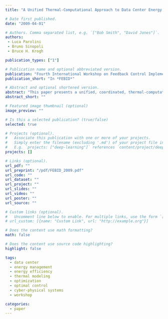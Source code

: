 ```yaml
---
title: "A Unified Thermal-Computational Approach to Data Center Energy Management"

# Date first published.
date: "2009-04-01"

# Authors. Comma separated list, e.g. `["Bob Smith", "David Jones"]`.
authors:
 - Luca Parolini
 - Bruno Sinopoli
 - Bruce H. Krogh

publication_types: ["1"]

# Publication name and optional abbreviated version.
publication: "Fourth International Workshop on Feedback Control Implementation and Design in Computing Systems and Networks, San Francisco (CA), USA"
publication_short: "In *FEBID*"

# Abstract and optional shortened version.
abstract: "This paper presents a unified, coordinated, thermal-computational approach to the data center energy management problem. A data center is modeled as two coupled net-works: a computational and a thermal network. The first network describes the computation performance of the data center, while the latter describes temperature evolution of the devices housed in the data center, based on their electrical power consumption and cooling. Server power states influence both networks. We formulate the energy control problem as a Markov decision process (MDP) and compare through an example, the performance of a controller derived using the proposed unified thermal-computational approach against a controller that disregard the coupling between the two networks. Simulation results suggest further research directions."
abstract_short: ""

# Featured image thumbnail (optional)
image_preview: ""

# Is this a selected publication? (true/false)
selected: true

# Projects (optional).
#   Associate this publication with one or more of your projects.
#   Simply enter the filename (excluding '.md') of your project file in `content/project/`.
#   E.g. `projects: ["deep-learning"]` references `content/project/deep-learning.md`.
projects: []

# Links (optional).
url_pdf: ""
url_preprint: "/pdf/FEBID_2009.pdf"
url_code: ""
url_dataset: ""
url_project: ""
url_slides: ""
url_video: ""
url_poster: ""
url_source: ""

# Custom links (optional).
#   Uncomment line below to enable. For multiple links, use the form `[{...}, {...}, {...}]`.
# url_custom: [{name: "Custom Link", url: "http://example.org"}]

# Does the content use math formatting?
math: false

# Does the content use source code highlighting?
highlight: false

tags:
  - data center
  - energy management
  - energy efficiency
  - thermal modeling
  - optimization
  - optimal control
  - cyber-physical systems
  - workshop

categories:
  - paper
---
```

